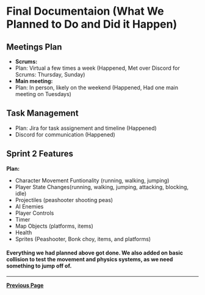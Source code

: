 # Final Documentaion (What We Planned to Do and Did it Happen)

## Meetings Plan

- **Scrums:**
- Plan: Virtual a few times a week (Happened, Met over Discord for Scrums: Thursday, Sunday)
- **Main meeting:**
- Plan: In person, likely on the weekend (Happened, Had one main meeting on Tuesdays)


## Task Management

- Plan: Jira for task assignement and timeline (Happened)
- Discord for communication (Happened)

## Sprint 2 Features
**Plan:**
- Character Movement Funtionality (running, walking, jumping)
- Player State Changes(running, walking, jumping, attacking, blocking, idle)
- Projectiles (peashooter shooting peas)
- AI Enemies
- Player Controls
- Timer
- Map Objects (platforms, items)
- Health
- Sprites (Peashooter, Bonk choy, items, and platforms)

#### Everything we had planned above got done. We also added on basic collision to test the movement and physics systems, as we need something to jump off of.


---

[**Previous Page**](README.md)
